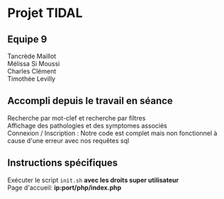 # Projet TIDAL

## Equipe 9
Tancrède Maillot<br/>
Mélissa Si Moussi<br/>
Charles Clément<br/>
Timothée Levilly<br/>

## Accompli depuis le travail en séance
Recherche par mot-clef et recherche par filtres<br/>
Affichage des pathologies et des symptomes associés<br/>
Connexion / Inscription : Notre code est complet mais non fonctionnel à cause d'une erreur avec nos requêtes sql<br/>

## Instructions spécifiques
Exécuter le script `init.sh` **avec les droits super utilisateur**<br/>
Page d'accueil: **ip:port/php/index.php**
